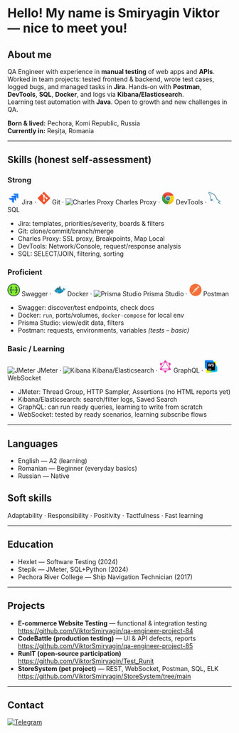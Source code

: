# Hello! My name is Smiryagin Viktor — nice to meet you!

## About me
QA Engineer with experience in **manual testing** of web apps and **APIs**. Worked in team projects: tested frontend & backend, wrote test cases, logged bugs, and managed tasks in **Jira**. Hands‑on with **Postman**, **DevTools**, **SQL**, **Docker**, and logs via **Kibana/Elasticsearch**.  
Learning test automation with **Java**. Open to growth and new challenges in QA.

**Born & lived:** Pechora, Komi Republic, Russia  
**Currently in:** Reșița, Romania

---

## Skills (honest self‑assessment)

### Strong
<p>
  <img src="https://raw.githubusercontent.com/devicons/devicon/master/icons/jira/jira-original.svg" width="28" alt="Jira"/> Jira ·
  <img src="https://raw.githubusercontent.com/devicons/devicon/master/icons/git/git-original.svg" width="28" alt="Git"/> Git ·
  <img src="https://raw.githubusercontent.com/tandpfun/skill-icons/main/icons/CharlesProxy-Dark.svg" width="28" alt="Charles Proxy"/> Charles Proxy ·
  <img src="https://raw.githubusercontent.com/devicons/devicon/master/icons/chrome/chrome-original.svg" width="28" alt="DevTools"/> DevTools ·
  <img src="https://raw.githubusercontent.com/devicons/devicon/master/icons/mysql/mysql-original.svg" width="28" alt="SQL"/> SQL
</p>

- Jira: templates, priorities/severity, boards & filters  
- Git: clone/commit/branch/merge  
- Charles Proxy: SSL proxy, Breakpoints, Map Local  
- DevTools: Network/Console, request/response analysis  
- SQL: SELECT/JOIN, filtering, sorting

### Proficient
<p>
  <img src="https://raw.githubusercontent.com/devicons/devicon/master/icons/swagger/swagger-original.svg" width="28" alt="Swagger"/> Swagger ·
  <img src="https://raw.githubusercontent.com/devicons/devicon/master/icons/docker/docker-original.svg" width="28" alt="Docker"/> Docker ·
  <img src="https://cdn.worldvectorlogo.com/logos/prisma-3.svg" width="28" alt="Prisma Studio"/> Prisma Studio ·
  <img src="https://raw.githubusercontent.com/devicons/devicon/master/icons/postman/postman-original.svg" width="28" alt="Postman"/> Postman
</p>

- Swagger: discover/test endpoints, check docs  
- Docker: `run`, ports/volumes, `docker-compose` for local env  
- Prisma Studio: view/edit data, filters  
- Postman: requests, environments, variables *(tests – basic)*

### Basic / Learning
<p>
  <img src="https://jmeter.apache.org/images/jmeter_square.png" width="28" alt="JMeter"/> JMeter ·
  <img src="https://raw.githubusercontent.com/gilbarbara/logos/main/logos/kibana.svg" width="28" alt="Kibana"/> Kibana/Elasticsearch ·
  <img src="https://raw.githubusercontent.com/devicons/devicon/master/icons/graphql/graphql-plain.svg" width="28" alt="GraphQL"/> GraphQL ·
  <img src="https://raw.githubusercontent.com/devicons/devicon/master/icons/webstorm/webstorm-original.svg" width="28" alt="WebSocket"/> WebSocket
</p>

- JMeter: Thread Group, HTTP Sampler, Assertions (no HTML reports yet)  
- Kibana/Elasticsearch: search/filter logs, Saved Search  
- GraphQL: can run ready queries, learning to write from scratch  
- WebSocket: tested by ready scenarios, learning subscribe flows

---

## Languages
- English — A2 (learning)  
- Romanian — Beginner (everyday basics)  
- Russian — Native

## Soft skills
Adaptability · Responsibility · Positivity · Tactfulness · Fast learning

---

## Education
- Hexlet — Software Testing (2024)  
- Stepik — JMeter, SQL+Python (2024)  
- Pechora River College — Ship Navigation Technician (2017)

---

## Projects
- **E‑commerce Website Testing** — functional & integration testing  
  https://github.com/ViktorSmiryagin/qa-engineer-project-84  
- **CodeBattle (production testing)** — UI & API defects, reports  
  https://github.com/ViktorSmiryagin/qa-engineer-project-85  
- **RunIT (open‑source participation)**  
  https://github.com/ViktorSmiryagin/Test_Runit  
- **StoreSystem (pet project)** — REST, WebSocket, Postman, SQL, ELK  
  https://github.com/ViktorSmiryagin/StoreSystem/tree/main

---

## Contact
<a href="https://t.me/EA7Owner">
  <img src="https://img.shields.io/badge/Telegram-2CA5E0?style=for-the-badge&logo=telegram&logoColor=white" alt="Telegram"/>
</a>
